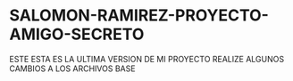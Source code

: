 # SALOMON-RAMIREZ-PROYECTO-AMIGO-SECRETO
ESTE ESTA ES LA ULTIMA VERSION DE MI PROYECTO REALIZE ALGUNOS CAMBIOS A LOS ARCHIVOS BASE 
